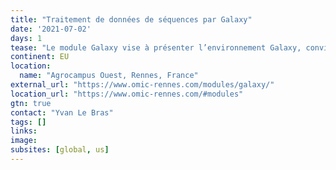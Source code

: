 ```yaml
---
title: "Traitement de données de séquences par Galaxy"
date: '2021-07-02'
days: 1
tease: "Le module Galaxy vise à présenter l’environnement Galaxy, convivial d’utilisation pour celles et ceux qui seraient réfractaires à la programmation sous UNIX et R, et à vous accompagner dans sa prise en main."
continent: EU
location:
  name: "Agrocampus Ouest, Rennes, France"
external_url: "https://www.omic-rennes.com/modules/galaxy/"
location_url: "https://www.omic-rennes.com/#modules"
gtn: true
contact: "Yvan Le Bras"
tags: []
links:
image: 
subsites: [global, us]
---
```

